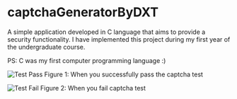 # captchaGeneratorByDXT
A simple application developed in C language that aims to provide a security functionality. I have implemented this project during my first year of the undergraduate course.

PS: C was my first computer programming language :)

![Test Pass](https://github.com/iamdhruvsharma/captchaGeneratorByDXT/blob/master/Capture1.PNG)
Figure 1: When you successfully pass the captcha test

![Test Fail](https://github.com/iamdhruvsharma/captchaGeneratorByDXT/blob/master/Capture2.PNG)
Figure 2: When you fail captcha test
